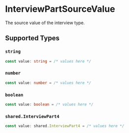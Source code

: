 # InterviewPartSourceValue

The source value of the interview type.


## Supported Types

### `string`

```typescript
const value: string = /* values here */
```

### `number`

```typescript
const value: number = /* values here */
```

### `boolean`

```typescript
const value: boolean = /* values here */
```

### `shared.InterviewPart4`

```typescript
const value: shared.InterviewPart4 = /* values here */
```

